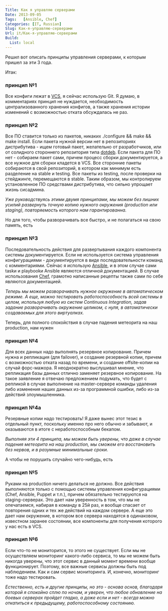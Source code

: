 ```yaml
---
Title: Как я управляю серверами
Date: 2013-09-05
Tags:   [Ansible, Chef]
Categories: [IT, Russian]
Slug: Как-я-управляю-серверами
Url: it/Как-я-управляю-серверами
Build:
  List: local
---
```


Решил вот описать принципы управления серверами, к которым пришел за эти 3 года.

Итак:

### принцип №1
Все конфиги лежат в [VCS](http://en.wikipedia.org/wiki/Revision_control), я сейчас использую Git.
Я думаю, в комментариях принцип не нуждается, необходимость централизованного
хранения конфигов, а также хранения истории изменений с возможностью отката обсуждалась не раз.

### принцип №2
Все ПО ставится только из пакетов, никаких ./configure && make && make install.
Если пакета нужной версии нет в репозиториях дистрибутива - ищем готовый пакет, желательно
от разработчиков, или от солидного стороннего репозитория типа [dotdeb](http://www.dotdeb.org/). Если пакета для ПО нет - собираем пакет сами,
причем процесс сборки документируется, а все нужное для сборки кладется в VCS.
Все сторонние пакеты собираются в свой репозиторий, в котором как минимум есть разделение на stable и testing.
Все пакеты из testing, после проверки на стейджинге, перемещаются в stable.
Таким образом, мы контролируем установленное ПО средствами дистрибутива, что сильно упрощает жизнь сисадмина.

*Уже руководствуясь этими двумя принципами, мы можем без лишних усилий развернуть точную копию нужного окружения
(production или staging), повторяемость которого нам гарантированна.*

Но для того, чтобы разворачивать все быстро, и не полагаться на свою память, есть

### принцип №3
Последовательность действия для развертывания каждого компонента системы документируется.
Если не используется система управления конфигурациями - документируется в виде последовательности
команд с комментариями. Сейчас я использую [Ansible](http://www.ansibleworks.com/), и в этом случае сами taskи и playbookи Ansible
являются отличной документацией. В случае использования [Chef](http://www.opscode.com/chef/), грамотно написанные рецепты также
сами по себе являются документацией.

*Теперь мы можем разворачивать нужное окружение в автоматическом режиме.
А еще, можно тестировать работоспособность всей системы в целом, используя любую
из систем Continuous Integration, задав задание разворачивать окружение целиком, с нуля,
в автоматически создаваемых для этого виртуалках.*

Теперь, для полного спокойствия в случае падения метеорита на наш production, нам нужен

### принцип №4
Для всех данных надо выполнять резервное копирование. Причем нужна и репликация (для failover), и создание резервной копии,
причем с возможностью отката назад по времени, и создание offsite-копии на случай форс-мажора.
Я неоднократно выслушивал мнение, что репликация базы данных отлично заменяет
резервное копирование. На такое заявление я отвечаю предложением подумать, что будет с репликой в случае
выполнение на master-сервере команды удаления либо изменения наших данных из-за программной ошибки, либо из-за
действий злоумышленника.

### принцип №4а
Резервные копии надо тестировать!
Я даже вынес этот тезис в отдельный пункт, поскольку именно про него обычно и забывают,
и оказываются в итоге с неработоспособным бекапом.

*Выполняя эти 4 принципа, мы можем быть уверены, что даже в случае падения метеорита на наш production,
мы сможем его восстановить без нервов, и в разумные минимальные сроки.*

А чтобы не порушить случайно чего-нибудь, есть

### принцип №5
Руками на production ничего делаться не должно. Все действия выполняются только с помощью системы управления конфигурациями
(Chef, Ansible, Puppet и т.п.), причем обязательно тестируются на staging-серверах. Это дает нам уверенность в том, что
мы не опечатаемся, набирая в команду в 25й раз, и вообще спасает от повторения одних и тех же действий на каждом сервере.
А еще это дает нам окружение, в котором все сервера находятся в одинаковом, известном заранее состоянии, все
компоненты для получения которого у нас есть в VCS.

### принцип  №6
Если что-то не мониторится, то этого не существует. Если мы не осуществляем мониторинг какого-либо сервиса,
то мы не можем быть никогда уверены, что этот сервис в данный момент времени вообще функционирует.
Поэтому, все важные сервисы должны быть под наблюдением. Как и сам сервис мониторинга.
И, конечно, мониторинг тоже надо тестировать.


*Естественно, есть и другие принципы, но это - основа основ, благодаря которой я спокойно сплю по ночам,
и уверен, что любое обновление на боевых серверах пройдет гладко, а даже если и нет - всегда
можно откатиться к предыдущему, работоспособному состоянию.*
